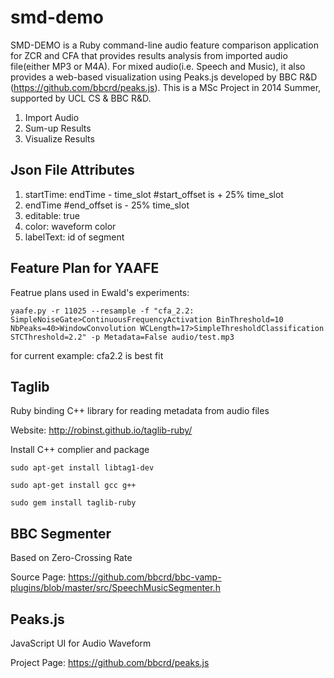 smd-demo
========
SMD-DEMO is a Ruby command-line audio feature comparison application for ZCR and CFA that provides results analysis from imported audio file(either MP3 or M4A). For mixed audio(i.e. Speech and Music), it also provides a web-based visualization using Peaks.js developed by BBC R&amp;D (https://github.com/bbcrd/peaks.js). This is a MSc Project in 2014 Summer, supported by UCL CS & BBC R&amp;D.

1. Import Audio
2. Sum-up Results
3. Visualize Results


Json File Attributes
-----------
1. startTime: endTime - time_slot #start_offset is + 25% time_slot 
2. endTime #end_offset is - 25% time_slot
3. editable: true 
4. color: waveform color
5. labelText: id of segment


Feature Plan for YAAFE
------------
Featrue plans used in Ewald's experiments:
```
yaafe.py -r 11025 --resample -f "cfa_2.2: SimpleNoiseGate>ContinuousFrequencyActivation BinThreshold=10 NbPeaks=40>WindowConvolution WCLength=17>SimpleThresholdClassification STCThreshold=2.2" -p Metadata=False audio/test.mp3
```
for current example: cfa2.2 is best fit


Taglib
-----------
Ruby binding C++ library for reading metadata from audio files

Website: http://robinst.github.io/taglib-ruby/

Install C++ complier and package
```
sudo apt-get install libtag1-dev
```
```
sudo apt-get install gcc g++
```
```
sudo gem install taglib-ruby
```

BBC Segmenter
-----------
Based on Zero-Crossing Rate

Source Page: https://github.com/bbcrd/bbc-vamp-plugins/blob/master/src/SpeechMusicSegmenter.h


Peaks.js
-----------
JavaScript UI for Audio Waveform

Project Page: https://github.com/bbcrd/peaks.js
